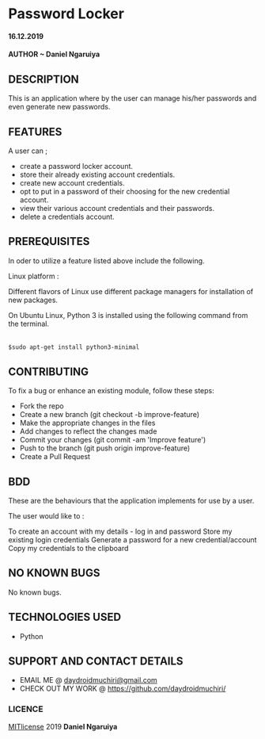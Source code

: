 # Password Locker

#### 16.12.2019

#### AUTHOR ~ **Daniel Ngaruiya**

## DESCRIPTION
This is an application where by the user can manage his/her passwords and even generate new passwords.

## FEATURES
A user can ;
* create a password locker account.
* store their already existing account credentials.
* create new account credentials.
* opt to put in a password of their choosing for the new credential account.
* view their various account credentials and their passwords.
* delete a credentials account.

## PREREQUISITES
In oder to utilize a feature listed above include the following.
 
Linux platform :

Different flavors of Linux use different package managers for installation of new packages.

On Ubuntu Linux, Python 3 is installed using the following command from the terminal.

######
    $sudo apt-get install python3-minimal
    
## CONTRIBUTING

To fix a bug or enhance an existing module, follow these steps:

* Fork the repo
* Create a new branch (git checkout -b improve-feature)
* Make the appropriate changes in the files
* Add changes to reflect the changes made
* Commit your changes (git commit -am 'Improve feature')
* Push to the branch (git push origin improve-feature)
* Create a Pull Request

## BDD
These are the behaviours that the application implements for use by a user.

The user would like to :

To create an account with my details - log in and password
Store my existing login credentials
Generate a password for a new credential/account
Copy my credentials to the clipboard


## NO KNOWN BUGS
No known bugs.

## TECHNOLOGIES USED
* Python

## SUPPORT AND CONTACT DETAILS
* EMAIL ME @ daydroidmuchiri@gmail.com
* CHECK OUT MY WORK @ https://github.com/daydroidmuchiri/

### LICENCE
[MITlicense](LICENSE) 2019 **Daniel Ngaruiya**